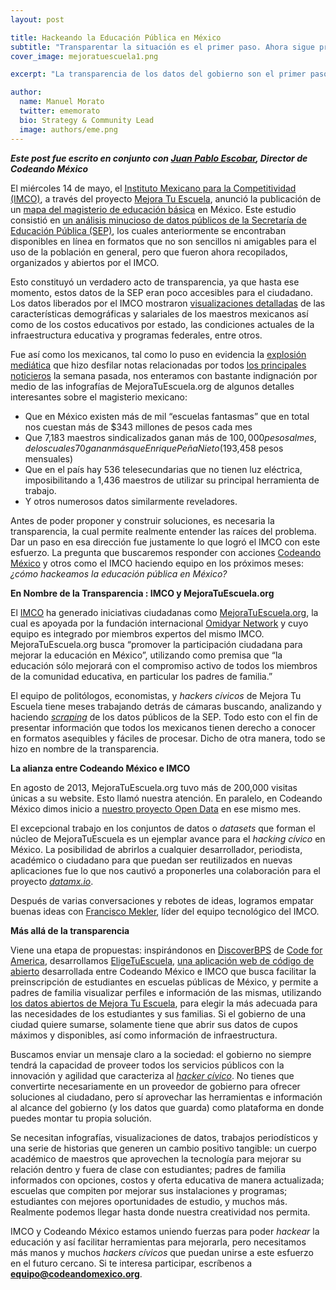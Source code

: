```yaml
---
layout: post

title: Hackeando la Educación Pública en México
subtitle: "Transparentar la situación es el primer paso. Ahora sigue proponer y accionar."
cover_image: mejoratuescuela1.png

excerpt: "La transparencia de los datos del gobierno son el primer paso para resolver sus problemas. Luego sigue proponer soluciones y tomar acción."

author:
  name: Manuel Morato
  twitter: ememorato
  bio: Strategy & Community Lead
  image: authors/eme.png
---
```


***Este post fue escrito en conjunto con [Juan Pablo Escobar](http://twitter.com/juanpabloe), Director de Codeando México***

El miércoles 14 de mayo, el [Instituto Mexicano para la Competitividad (IMCO)](http://imco.org.mx/home/), a través del proyecto [Mejora Tu Escuela](http://www.mejoratuescuela.org/), anunció la publicación de un [mapa del magisterio de educación básica](http://blog.mejoratuescuela.org/mapa-del-magisterio-de-educacion-basica-en-mexico/) en México. Este estudio consistió en [un análisis minucioso de datos públicos de la Secretaría de Educación Pública (SEP)](http://imco.org.mx/wp-content/uploads/2014/05/20140514_MapaMagisterioMexico_Presentacion.pdf), los cuales anteriormente se encontraban disponibles en línea en formatos que no son sencillos ni amigables para el uso de la población en general, pero que fueron ahora recopilados, organizados y abiertos por el IMCO.

Esto constituyó un verdadero acto de transparencia, ya que hasta ese momento, estos datos de la SEP eran poco accesibles para el ciudadano. Los datos liberados por el IMCO mostraron [visualizaciones detalladas](http://imco.org.mx/wp-content/uploads/2014/05/20140514_MapaMagisterioMexico_Presentacion.pdf) de las características demográficas y salariales de los maestros mexicanos así como de los costos educativos por estado, las condiciones actuales de la infraestructura educativa y programas federales, entre otros.

Fue así como los mexicanos, tal como lo puso en evidencia la [explosión mediática](http://www.excelsior.com.mx/nacional/2014/05/15/959269) que hizo desfilar notas relacionadas por todos [los principales noticieros](http://www.milenio.com/politica/Ganan-Pena-Nieto-maestros-Imco_0_299370076.html) la semana pasada, nos enteramos con bastante indignación por medio de las infografías de MejoraTuEscuela.org de algunos detalles interesantes sobre el magisterio mexicano:
* Que en México existen más de mil “escuelas fantasmas” que en total nos cuestan más de $343 millones de pesos cada mes
* Que 7,183 maestros sindicalizados ganan más de $100,000 pesos al mes, de los cuales 70 ganan más que Enrique Peña Nieto ($193,458 pesos mensuales)
* Que en el país hay 536 telesecundarias que no tienen luz eléctrica, imposibilitando a 1,436 maestros de utilizar su principal herramienta de trabajo.
* Y otros numerosos datos similarmente reveladores. 

Antes de poder proponer y construir soluciones, es necesaria la transparencia, la cual permite realmente entender las raíces del problema. Dar un paso en esa dirección fue justamente lo que logró el IMCO con este esfuerzo. La pregunta que buscaremos responder con acciones [Codeando México](http://codeandomexico.org) y otros como el IMCO haciendo equipo en los próximos meses: _¿cómo hackeamos la educación pública en México?_

**En Nombre de la Transparencia : IMCO y MejoraTuEscuela.org**

El [IMCO](http://imco.org.mx/conoce-imco/) ha generado iniciativas ciudadanas como [MejoraTuEscuela.org](http://www.mejoratuescuela.org/), la cual es apoyada por la fundación internacional [Omidyar Network](http://www.omidyar.com/) y cuyo equipo es integrado por miembros expertos del mismo IMCO. MejoraTuEscuela.org busca “promover la participación ciudadana para mejorar la educación en México”, utilizando como premisa que “la educación sólo mejorará con el compromiso activo de todos los miembros de la comunidad educativa, en particular los padres de familia.”

El equipo de politólogos, economistas, y _hackers cívicos_ de Mejora Tu Escuela tiene meses trabajando detrás de cámaras buscando, analizando y haciendo [_scraping_](http://interactivos.lanacion.com.ar/manual-data/obtener_datos_3.html) de los datos públicos de la SEP. Todo esto con el fin de presentar información que todos los mexicanos tienen derecho a conocer en formatos asequibles y fáciles de procesar. Dicho de otra manera, todo se hizo en nombre de la transparencia.

**La alianza entre Codeando México e IMCO**

En agosto de 2013, MejoraTuEscuela.org tuvo más de 200,000 visitas únicas a su website. Esto llamó nuestra atención. En paralelo, en Codeando México dimos inicio a [nuestro proyecto Open Data](http://web.archive.org/web/20130811125731/http://blog.codeandomexico.org/post/50448759343/la-plataforma-civica-de-datos-abiertos-de-mexico) en ese mismo mes. 

El excepcional trabajo en los conjuntos de datos o _datasets_ que forman el núcleo de MejoraTuEscuela es un ejemplar avance para el _hacking cívico_ en México. La posibilidad de abrirlos a cualquier desarrollador, periodista, académico o ciudadano para que puedan ser reutilizados en nuevas aplicaciones fue lo que nos cautivó a proponerles una colaboración para el proyecto [_datamx.io_](http://datamx.io). 

Después de varias conversaciones y rebotes de ideas, logramos empatar buenas ideas con [Francisco Mekler](http://imco.org.mx/es/author/francisco-mekler/), líder del equipo tecnológico del IMCO.

**Más allá de la transparencia**

Viene una etapa de propuestas: inspirándonos en [DiscoverBPS](http://www.discoverbps.org/) de [Code for America](http://codeforamerica.org/), desarrollamos [EligeTuEscuela](http://www.eligetuescuela.org), [una aplicación web de código de abierto](https://github.com/CodeandoMexico/EligeTuEscuela) desarrollada entre Codeando México e IMCO que busca facilitar la preinscripción de estudiantes en escuelas públicas de México, y permite a padres de familia visualizar perfiles e información de las mismas, utilizando [los datos abiertos de Mejora Tu Escuela](http://www.mejoratuescuela.org/bases), para elegir la más adecuada para las necesidades de los estudiantes y sus familias. Si el gobierno de una ciudad quiere sumarse, solamente tiene que abrir sus datos de cupos máximos y disponibles, así como información de infraestructura. 

Buscamos enviar un mensaje claro a la sociedad: el gobierno no siempre tendrá la capacidad de proveer todos los servicios públicos con la innovación y agilidad que caracteriza al [_hacker cívico_](http://web.archive.org/web/20131008033932/http://blog.codeandomexico.org/post/43401877954/los-heroes-de-la-nueva-era-civica-digital). No tienes que convertirte necesariamente en un proveedor de gobierno para ofrecer soluciones al ciudadano, pero sí aprovechar las herramientas e información al alcance del gobierno (y los datos que guarda) como plataforma en donde puedes montar tu propia solución. 

Se necesitan infografías, visualizaciones de datos, trabajos periodísticos y una serie de historias que generen un cambio positivo tangible: un cuerpo académico de maestros que aprovechen la tecnología para mejorar su relación dentro y fuera de clase con estudiantes; padres de familia informados con opciones, costos y oferta educativa de manera actualizada; escuelas que compiten por mejorar sus instalaciones y programas; estudiantes con mejores oportunidades de estudio, y muchos más. Realmente podemos llegar hasta donde nuestra creatividad nos permita.

IMCO y Codeando México estamos uniendo fuerzas para poder _hackear_ la educación y así facilitar herramientas para mejorarla, pero necesitamos más manos y muchos _hackers cívicos_ que puedan unirse a este esfuerzo en el futuro cercano. Si te interesa participar, escríbenos a **equipo@codeandomexico.org**.